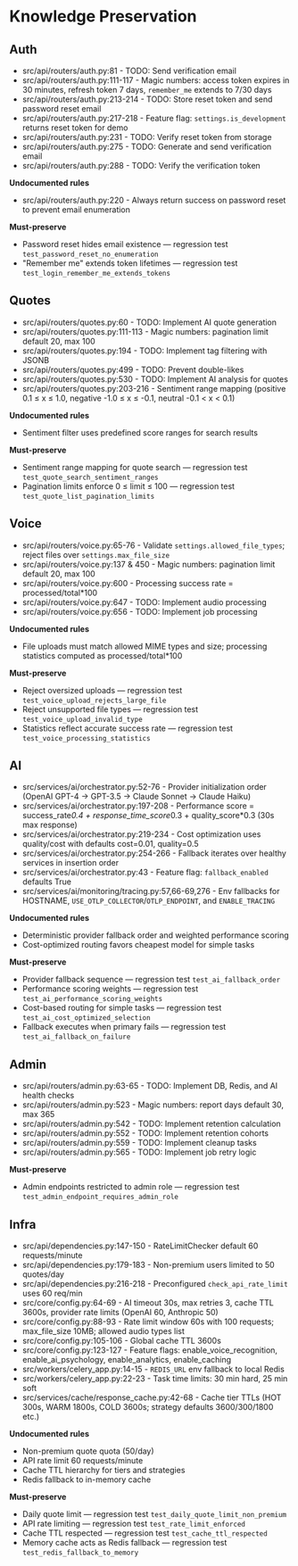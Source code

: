 # Knowledge Preservation

## Auth
- src/api/routers/auth.py:81 - TODO: Send verification email
- src/api/routers/auth.py:111-117 - Magic numbers: access token expires in 30 minutes, refresh token 7 days, `remember_me` extends to 7/30 days
- src/api/routers/auth.py:213-214 - TODO: Store reset token and send password reset email
- src/api/routers/auth.py:217-218 - Feature flag: `settings.is_development` returns reset token for demo
- src/api/routers/auth.py:231 - TODO: Verify reset token from storage
- src/api/routers/auth.py:275 - TODO: Generate and send verification email
- src/api/routers/auth.py:288 - TODO: Verify the verification token

**Undocumented rules**
- src/api/routers/auth.py:220 - Always return success on password reset to prevent email enumeration

**Must-preserve**
- Password reset hides email existence — regression test `test_password_reset_no_enumeration`
- "Remember me" extends token lifetimes — regression test `test_login_remember_me_extends_tokens`

## Quotes
- src/api/routers/quotes.py:60 - TODO: Implement AI quote generation
- src/api/routers/quotes.py:111-113 - Magic numbers: pagination limit default 20, max 100
- src/api/routers/quotes.py:194 - TODO: Implement tag filtering with JSONB
- src/api/routers/quotes.py:499 - TODO: Prevent double-likes
- src/api/routers/quotes.py:530 - TODO: Implement AI analysis for quotes
- src/api/routers/quotes.py:203-216 - Sentiment range mapping (positive 0.1 ≤ x ≤ 1.0, negative -1.0 ≤ x ≤ -0.1, neutral -0.1 < x < 0.1)

**Undocumented rules**
- Sentiment filter uses predefined score ranges for search results

**Must-preserve**
- Sentiment range mapping for quote search — regression test `test_quote_search_sentiment_ranges`
- Pagination limits enforce 0 ≤ limit ≤ 100 — regression test `test_quote_list_pagination_limits`

## Voice
- src/api/routers/voice.py:65-76 - Validate `settings.allowed_file_types`; reject files over `settings.max_file_size`
- src/api/routers/voice.py:137 & 450 - Magic numbers: pagination limit default 20, max 100
- src/api/routers/voice.py:600 - Processing success rate = processed/total*100
- src/api/routers/voice.py:647 - TODO: Implement audio processing
- src/api/routers/voice.py:656 - TODO: Implement job processing

**Undocumented rules**
- File uploads must match allowed MIME types and size; processing statistics computed as processed/total*100

**Must-preserve**
- Reject oversized uploads — regression test `test_voice_upload_rejects_large_file`
- Reject unsupported file types — regression test `test_voice_upload_invalid_type`
- Statistics reflect accurate success rate — regression test `test_voice_processing_statistics`

## AI
- src/services/ai/orchestrator.py:52-76 - Provider initialization order (OpenAI GPT-4 → GPT-3.5 → Claude Sonnet → Claude Haiku)
- src/services/ai/orchestrator.py:197-208 - Performance score = success_rate*0.4 + response_time_score*0.3 + quality_score*0.3 (30s max response)
- src/services/ai/orchestrator.py:219-234 - Cost optimization uses quality/cost with defaults cost=0.01, quality=0.5
- src/services/ai/orchestrator.py:254-266 - Fallback iterates over healthy services in insertion order
- src/services/ai/orchestrator.py:43 - Feature flag: `fallback_enabled` defaults True
- src/services/ai/monitoring/tracing.py:57,66-69,276 - Env fallbacks for HOSTNAME, `USE_OTLP_COLLECTOR`/`OTLP_ENDPOINT`, and `ENABLE_TRACING`

**Undocumented rules**
- Deterministic provider fallback order and weighted performance scoring
- Cost-optimized routing favors cheapest model for simple tasks

**Must-preserve**
- Provider fallback sequence — regression test `test_ai_fallback_order`
- Performance scoring weights — regression test `test_ai_performance_scoring_weights`
- Cost-based routing for simple tasks — regression test `test_ai_cost_optimized_selection`
- Fallback executes when primary fails — regression test `test_ai_fallback_on_failure`

## Admin
- src/api/routers/admin.py:63-65 - TODO: Implement DB, Redis, and AI health checks
- src/api/routers/admin.py:523 - Magic numbers: report days default 30, max 365
- src/api/routers/admin.py:542 - TODO: Implement retention calculation
- src/api/routers/admin.py:552 - TODO: Implement retention cohorts
- src/api/routers/admin.py:559 - TODO: Implement cleanup tasks
- src/api/routers/admin.py:565 - TODO: Implement job retry logic

**Must-preserve**
- Admin endpoints restricted to admin role — regression test `test_admin_endpoint_requires_admin_role`

## Infra
- src/api/dependencies.py:147-150 - RateLimitChecker default 60 requests/minute
- src/api/dependencies.py:179-183 - Non-premium users limited to 50 quotes/day
- src/api/dependencies.py:216-218 - Preconfigured `check_api_rate_limit` uses 60 req/min
- src/core/config.py:64-69 - AI timeout 30s, max retries 3, cache TTL 3600s, provider rate limits (OpenAI 60, Anthropic 50)
- src/core/config.py:88-93 - Rate limit window 60s with 100 requests; max_file_size 10MB; allowed audio types list
- src/core/config.py:105-106 - Global cache TTL 3600s
- src/core/config.py:123-127 - Feature flags: enable_voice_recognition, enable_ai_psychology, enable_analytics, enable_caching
- src/workers/celery_app.py:14-15 - `REDIS_URL` env fallback to local Redis
- src/workers/celery_app.py:22-23 - Task time limits: 30 min hard, 25 min soft
- src/services/cache/response_cache.py:42-68 - Cache tier TTLs (HOT 300s, WARM 1800s, COLD 3600s; strategy defaults 3600/300/1800 etc.)

**Undocumented rules**
- Non-premium quote quota (50/day)
- API rate limit 60 requests/minute
- Cache TTL hierarchy for tiers and strategies
- Redis fallback to in-memory cache

**Must-preserve**
- Daily quote limit — regression test `test_daily_quote_limit_non_premium`
- API rate limiting — regression test `test_rate_limit_enforced`
- Cache TTL respected — regression test `test_cache_ttl_respected`
- Memory cache acts as Redis fallback — regression test `test_redis_fallback_to_memory`
